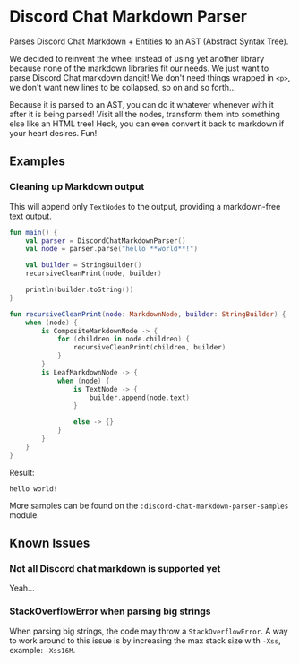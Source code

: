 # Discord Chat Markdown Parser

Parses Discord Chat Markdown + Entities to an AST (Abstract Syntax Tree).

We decided to reinvent the wheel instead of using yet another library because none of the markdown libraries fit our needs. We just want to parse Discord Chat markdown dangit! We don't need things wrapped in `<p>`, we don't want new lines to be collapsed, so on and so forth...

Because it is parsed to an AST, you can do it whatever whenever with it after it is being parsed! Visit all the nodes, transform them into something else like an HTML tree! Heck, you can even convert it back to markdown if your heart desires. Fun!

## Examples

### Cleaning up Markdown output

This will append only `TextNode`s to the output, providing a markdown-free text output.

```kotlin
fun main() {
    val parser = DiscordChatMarkdownParser()
    val node = parser.parse("hello **world**!")

    val builder = StringBuilder()
    recursiveCleanPrint(node, builder)

    println(builder.toString())
}

fun recursiveCleanPrint(node: MarkdownNode, builder: StringBuilder) {
    when (node) {
        is CompositeMarkdownNode -> {
            for (children in node.children) {
                recursiveCleanPrint(children, builder)
            }
        }
        is LeafMarkdownNode -> {
            when (node) {
                is TextNode -> {
                    builder.append(node.text)
                }

                else -> {}
            }
        }
    }
}
```

Result:

```
hello world!
```

More samples can be found on the `:discord-chat-markdown-parser-samples` module.

## Known Issues

### Not all Discord chat markdown is supported yet

Yeah...

### StackOverflowError when parsing big strings

When parsing big strings, the code may throw a `StackOverflowError`. A way to work around to this issue is by increasing the max stack size with `-Xss`, example: `-Xss16M`. 